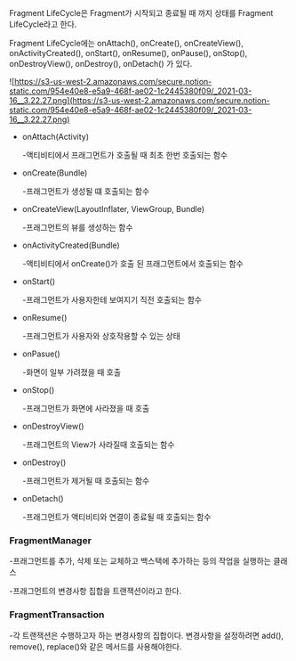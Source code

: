 Fragment LifeCycle은 Fragment가 시작되고 종료될 때 까지 상태를 Fragment LifeCycle라고 한다.

Fragment LifeCycle에는 onAttach(), onCreate(), onCreateView(), onActivityCreated(), onStart(), onResume(), onPause(), onStop(), onDestroyView(), onDestroy(), onDetach() 가 있다.

![https://s3-us-west-2.amazonaws.com/secure.notion-static.com/954e40e8-e5a9-468f-ae02-1c2445380f09/_2021-03-16__3.22.27.png](https://s3-us-west-2.amazonaws.com/secure.notion-static.com/954e40e8-e5a9-468f-ae02-1c2445380f09/_2021-03-16__3.22.27.png)

- onAttach(Activity)
    
    -액티비티에서 프래그먼트가 호출될 때 최초 한번 호출되는 함수
    
- onCreate(Bundle)
    
    -프래그먼트가 생성될 떄 호출되는 함수
    
- onCreateView(LayoutInflater, ViewGroup, Bundle)
    
    -프래그먼트의 뷰를 생성하는 함수
    
- onActivityCreated(Bundle)
    
    -액티비티에서 onCreate()가 호출 된 프래그먼트에서 호출되는 함수
    
- onStart()
    
    -프래그먼트가 사용자한테 보여지기 직전 호출되는 함수
    
- onResume()
    
    -프래그먼트가 사용자와 상호작용할 수 있는 상태
    
- onPasue()
    
    -화면이 일부 가려졌을 때 호출
    
- onStop()
    
    -프래그먼트가 화면에 사라졌을 때 호출
    
- onDestroyView()
    
    -프래그먼트의 View가 사라질때 호출되는 함수
    
- onDestroy()
    
    -프래그먼트가 제거될 때 호출되는 함수
    
- onDetach()
    
    -프래그먼트가 액티비티와 연결이 종료될 때 호출되는 함수
    

### FragmentManager

-프래그먼트를 추가, 삭제 또는 교체하고 백스택에 추가하는 등의 작업을 실행하는 클래스

-프래그먼트의 변경사항 집합을 트랜잭션이라고 한다.

### FragmentTransaction

-각 트랜잭션은 수행하고자 하는 변경사항의 집합이다. 변경사항을 설정하려면 add(), remove(), replace()와 같은 메서드를 사용해야한다.